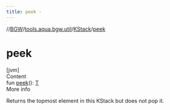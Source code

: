 ```yaml
---
title: peek -
---
```

//[BGW](../../../index.md)/[tools.aqua.bgw.util](../index.md)/[KStack](index.md)/[peek](peek.md)



# peek  
[jvm]  
Content  
fun [peek](peek.md)(): [T](index.md)  
More info  


Returns the topmost element in this KStack but does not pop it.

  



